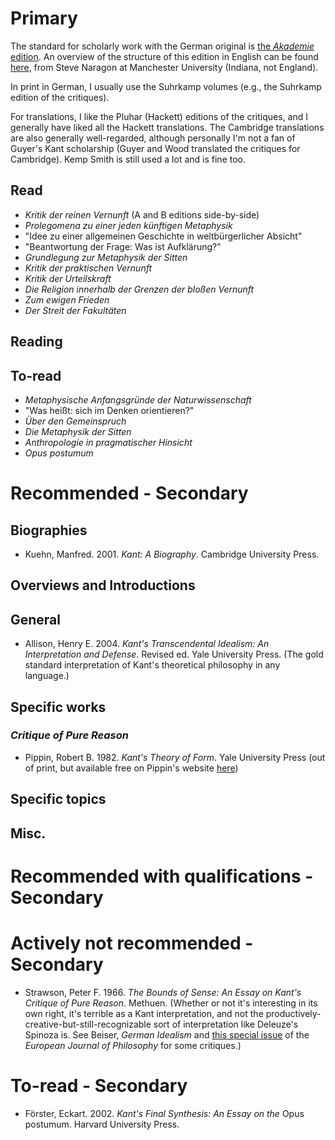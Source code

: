 # Primary

The standard for scholarly work with the German original is [the *Akademie* edition](https://web.archive.org/web/20220120214752fw_/https://korpora.zim.uni-duisburg-essen.de/Kant/verzeichnisse-gesamt.html). An overview of the structure of this edition in English can be found [here](https://users.manchester.edu/facstaff/ssnaragon/kant/Helps/AcadEd.htm), from Steve Naragon at Manchester University (Indiana, not England).

In print in German, I usually use the Suhrkamp volumes (e.g., the Suhrkamp edition of the critiques).

For translations, I like the Pluhar (Hackett) editions of the critiques, and I generally have liked all the Hackett translations. The Cambridge translations are also generally well-regarded, although personally I'm not a fan of Guyer's Kant scholarship (Guyer and Wood translated the critiques for Cambridge). Kemp Smith is still used a lot and is fine too.

## Read

* *Kritik der reinen Vernunft* (A and B editions side-by-side)
* *Prolegomena zu einer jeden künftigen Metaphysik*
* "Idee zu einer allgemeinen Geschichte in weltbürgerlicher Absicht"
* "Beantwortung der Frage: Was ist Aufklärung?"
* *Grundlegung zur Metaphysik der Sitten*
* *Kritik der praktischen Vernunft*
* *Kritik der Urteilskraft*
* *Die Religion innerhalb der Grenzen der bloßen Vernunft*
* *Zum ewigen Frieden*
* *Der Streit der Fakultäten*

## Reading

## To-read

 * *Metaphysische Anfangsgründe der Naturwissenschaft*
 * "Was heißt: sich im Denken orientieren?"
 * *Über den Gemeinspruch*
 * *Die Metaphysik der Sitten*
 * *Anthropologie in pragmatischer Hinsicht*
 * *Opus postumum*

# Recommended - Secondary

## Biographies

* Kuehn, Manfred. 2001. *Kant: A Biography*. Cambridge University Press.

## Overviews and Introductions

## General

* Allison, Henry E. 2004. *Kant's Transcendental Idealism: An Interpretation and Defense*. Revised ed. Yale University Press. (The gold standard interpretation of Kant's theoretical philosophy in any language.) 

## Specific works

### *Critique of Pure Reason*

* Pippin, Robert B. 1982. *Kant's Theory of Form*. Yale University Press (out of print, but available free on Pippin's website [here](https://uchicago.app.box.com/s/0hhp9fyzt0yzu4blf64uayjdt3ct9xor))

## Specific topics

## Misc.


# Recommended with qualifications - Secondary

  

# Actively not recommended - Secondary

* Strawson, Peter F. 1966. *The Bounds of Sense: An Essay on Kant's Critique of Pure Reason*. Methuen. (Whether or not it's interesting in its own right, it's terrible as a Kant interpretation, and not the productively-creative-but-still-recognizable sort of interpretation like Deleuze's Spinoza is. See Beiser, *German Idealism* and [this special issue](https://onlinelibrary.wiley.com/toc/14680378/2016/24/4) of the *European Journal of Philosophy* for some critiques.)

# To-read - Secondary

* Förster, Eckart. 2002. *Kant's Final Synthesis: An Essay on the* Opus postumum. Harvard University Press.